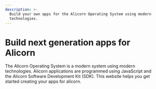 ```yaml
---
description: >-
  Build your own apps for the Alicorn Operating System using modern
  technologies.
---
```


# Build next generation apps for Alicorn

The Alicorn Operating System is a modern system using modern technologies. Alicorn applications are programmed using JavaScript and the Alicorn Software Development Kit (SDK). This website helps you get started creating your apps for alicorn.
